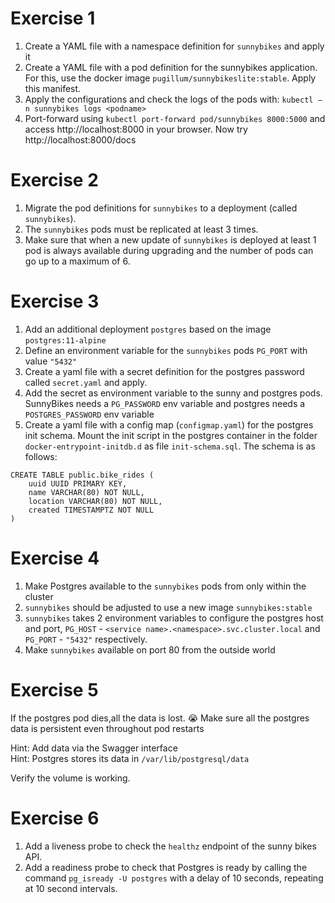 # Exercise 1
1. Create a YAML file with a namespace definition for `sunnybikes` and apply it
2. Create a YAML file with a pod definition for the sunnybikes application. For this, use the docker image `pugillum/sunnybikeslite:stable`. Apply this manifest.
3. Apply the configurations and check the logs of the pods with: `kubectl –n sunnybikes logs <podname>`
4. Port-forward using `kubectl port-forward pod/sunnybikes 8000:5000` and access http://localhost:8000 in your browser.  Now try http://localhost:8000/docs

# Exercise 2

1. Migrate the pod definitions for `sunnybikes` to a deployment (called `sunnybikes`).
2. The `sunnybikes` pods must be replicated at least 3 times.  
3. Make sure that when a new update of `sunnybikes` is deployed at least 1 pod is always available during upgrading and the number of pods can go up to a maximum of 6.

# Exercise 3

1. Add an additional deployment `postgres` based on the image `postgres:11-alpine`
2. Define an environment variable for the `sunnybikes` pods `PG_PORT` with value `"5432"`
3. Create a yaml file with a secret definition for the postgres password called `secret.yaml` and apply. 
4. Add the secret as environment variable to the sunny and postgres pods. SunnyBikes needs a `PG_PASSWORD` env variable and postgres needs a `POSTGRES_PASSWORD` env variable
5. Create a yaml file with a config map (`configmap.yaml`) for the postgres init schema. Mount the init script in the postgres container in the folder `docker-entrypoint-initdb.d` as file `init-schema.sql`. The schema is as follows:

```
CREATE TABLE public.bike_rides (
    uuid UUID PRIMARY KEY,
    name VARCHAR(80) NOT NULL,
    location VARCHAR(80) NOT NULL,
    created TIMESTAMPTZ NOT NULL
)
```

# Exercise 4

1. Make Postgres available to the `sunnybikes` pods from only within the cluster
1. `sunnybikes` should be adjusted to use a new image `sunnybikes:stable`
1. `sunnybikes` takes 2 environment variables to configure the postgres host and port, `PG_HOST` - `<service name>.<namespace>.svc.cluster.local` and `PG_PORT` - `"5432"` respectively. 
1. Make `sunnybikes` available on port 80 from the outside world

# Exercise 5

If the postgres pod dies,all the data is lost. 😭 Make sure all the postgres data is persistent even throughout pod restarts

Hint: Add data via the Swagger interface <br>
Hint: Postgres stores its data in `/var/lib/postgresql/data`

Verify the volume is working.

# Exercise 6

1. Add a liveness probe to check the `healthz` endpoint of the sunny bikes API.
1. Add a readiness probe to check that Postgres is ready by calling the command `pg_isready -U postgres` with a delay of 10 seconds, repeating at 10 second intervals.